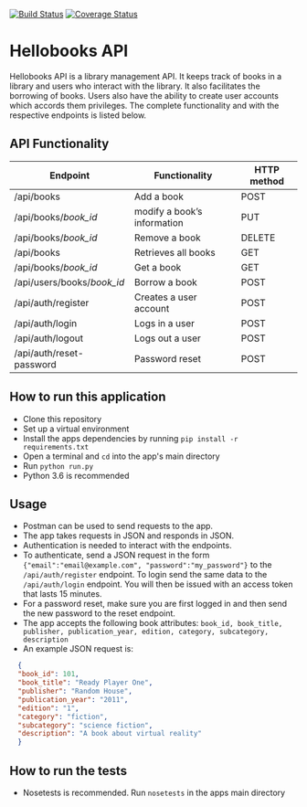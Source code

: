 [![Build Status](https://travis-ci.org/jomomg/hellobooks_api.svg?branch=develop)](https://travis-ci.org/jomomg/hellobooks_api)
[![Coverage Status](https://coveralls.io/repos/github/jomomg/hellobooks_api/badge.svg?branch=develop)](https://coveralls.io/github/jomomg/hellobooks_api?branch=develop)

# Hellobooks API

Hellobooks API is a library management API. It keeps track of books in a library and users who interact with the library. 
It also facilitates the borrowing of books. Users also have the ability to create user accounts which accords them 
privileges. The complete functionality and with the respective endpoints is listed below.

## API Functionality

|Endpoint                  | Functionality              |HTTP method 
|--------------------------|----------------------------|-------------
|/api/books                |Add a book                  |POST        
|/api/books/*book_id*       |modify a book’s information |PUT
|/api/books/*book_id*      |Remove a book               |DELETE
|/api/books                |Retrieves all books         |GET
|/api/books/*book_id*       |Get a book                  |GET
|/api/users/books/*book_id* |Borrow a book               |POST
|/api/auth/register        |Creates a user account      |POST
|/api/auth/login           |Logs in a user              |POST
|/api/auth/logout          |Logs out a user             |POST
|/api/auth/reset-password  |Password reset              |POST

## How to run this application

 - Clone this repository
 - Set up a virtual environment
 - Install the apps dependencies by running `pip install -r requirements.txt`
 - Open a terminal and `cd` into the app's main directory
 - Run `python run.py`
 - Python 3.6 is recommended
 
## Usage

 - Postman can be used to send requests to the app.
 - The app takes requests in JSON and responds in JSON.
 - Authentication is needed to interact with the endpoints.
 - To authenticate, send a JSON request in the form `{"email":"email@example.com", "password":"my_password"}`
   to the `/api/auth/register` endpoint. To login send the same data to the `/api/auth/login` endpoint.
   You will then be issued with an access token that lasts 15 minutes.
 - For a password reset, make sure you are first logged in and then send the new password to the reset endpoint.
 - The app accepts the following book attributes: 
   `book_id, book_title, publisher, publication_year, edition, category, subcategory, description`
 - An example JSON request is: 
 ```json
   {
   "book_id": 101, 
   "book_title": "Ready Player One", 
   "publisher": "Random House",
   "publication_year": "2011",
   "edition": "1",
   "category": "fiction", 
   "subcategory": "science fiction",
   "description": "A book about virtual reality"
   }
   ```
 
## How to run the tests
 
 - Nosetests is recommended. Run `nosetests` in the apps main directory
